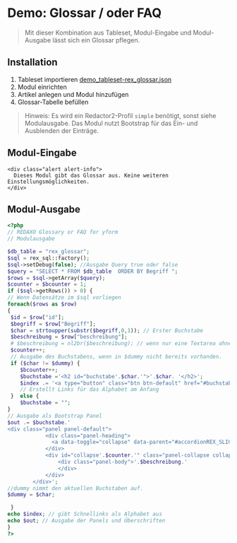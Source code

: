 
# Demo: Glossar / oder FAQ

> Mit dieser Kombination aus Tableset, Modul-Eingabe und Modul-Ausgabe lässt sich ein Glossar pflegen.

## Installation

1. Tableset importieren [demo_tableset-rex_glossar.json](demo_tableset-rex_glossar.json)
2. Modul einrichten
3. Artikel anlegen und Modul hinzufügen
4. Glossar-Tabelle befüllen

> Hinweis: Es wird ein Redactor2-Profil `simple` benötigt, sonst siehe Modulausgabe. Das Modul nutzt Bootstrap für das Ein- und Ausblenden der Einträge.

## Modul-Eingabe

```
<div class="alert alert-info">
  Dieses Modul gibt das Glossar aus. Keine weiteren Einstellungsmöglichkeiten. 
</div>

```

## Modul-Ausgabe

```php
<?php
// REDAXO Glossary or FAQ for yform
// Modulausgabe

$db_table = "rex_glossar";
$sql = rex_sql::factory();
$sql->setDebug(false); //Ausgabe Query true oder false
$query = "SELECT * FROM $db_table  ORDER BY Begriff ";
$rows = $sql->getArray($query);
$counter = $bcounter = 1;
if ($sql->getRows()) > 0) {
// Wenn Datensätze im $sql vorliegen 
foreach($rows as $row)
{
 $id = $row["id"];
 $begriff = $row["Begriff"];
 $char = strtoupper(substr($begriff,0,1)); // Erster Buchstabe
 $beschreibung = $row["beschreibung"];
 # $beschreibung = nl2br($beschreibung); // wenn nur eine Textarea ohne WYSIWYG verwendet wird
 $counter++;
 // Ausgabe des Buchstabens, wenn in $dummy nicht bereits vorhanden. 
 if ($char != $dummy) { 
    $bcounter++;   
    $buchstabe ='<h2 id="buchstabe'.$char.'">'.$char. '</h2>'; 
    $index .= '<a type="button" class="btn btn-default" href="#buchstabe'.$char.'">'.$char. '</a>';
    // Erstellt Links für das Alphabet am Anfang 
 }  else {
    $buchstabe = "";
}
// Ausgabe als Bootstrap Panel
$out .= $buchstabe.' 
<div class="panel panel-default">
            <div class="panel-heading">
              <a data-toggle="collapse" data-parent="#accordionREX_SLICE_ID" href="#collapse'.$counter.'">'.$begriff.'</a>
            </div>
            <div id="collapse'.$counter.'" class="panel-collapse collapse">
                <div class="panel-body">'.$beschreibung.'
                </div>
            </div>
        </div>';
//dummy nimmt den aktuellen Buchstaben auf. 
$dummy = $char;

 } 
echo $index; // gibt Schnellinks als Alphabet aus
echo $out; // Ausgabe der Panels und Überschriften
}
?>

```


